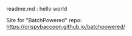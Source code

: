 readme.md :
hello world

Site for "BatchPowered" repo: https://crispybaccoon.github.io/batchpowered/
